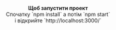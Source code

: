 
<div align="center"><strong>Щоб запустити проект </strong></div>
<div align="center">Спочатку `npm install` а потім `npm start`</div>
<div align="center">і відкрийте `http://localhost:3000/`</div>
<br />

